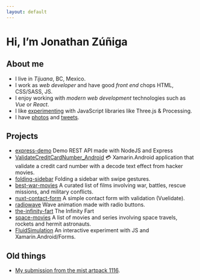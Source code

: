 ```yaml
---
layout: default
---
```


# Hi, I’m Jonathan Zúñiga

## About me

-   I live in _Tijuana_, BC, Mexico.
-   I work as _web developer_ and have good _front end_ chops HTML, CSS/SASS, JS.
-   I enjoy working with _modern web development_ technologies such as _Vue_ or _React_.
-   I like [experimenting](https://www.instagram.com/zuniga.jonathan/) with JavaScript libraries like Three.js & Processing.
-   I have [photos](http://flickr.com/photos/jonathan_zuniga/) and [tweets](http://twitter.com/jonathan_zuniga/).

## Projects

-   [express-demo](https://github.com/jonathanzuniga/express-demo) Demo REST API made with NodeJS and Express
-   [ValidateCreditCardNumber_Android](https://github.com/jonathanzuniga/ValidateCreditCardNumber_Android) 💳 Xamarin.Android application that validate a credit card number with a decode text effect from hacker movies.
-   [folding-sidebar](https://github.com/jonathanzuniga/folding-sidebar) Folding a sidebar with swipe gestures.
-   [best-war-movies](https://github.com/jonathanzuniga/best-war-movies) A curated list of films involving war, battles, rescue missions, and military conflicts.
-   [nuxt-contact-form](https://github.com/jonathanzuniga/nuxt-contact-form) A simple contact form with validation (Vuelidate).
-   [radiowave](https://github.com/jonathanzuniga/radiowave) Wave animation made with radio buttons.
-   [the-infinity-fart](https://github.com/jonathanzuniga/the-infinity-fart) The Infinity Fart
-   [space-movies](https://github.com/jonathanzuniga/space-movies) A list of movies and series involving space travels, rockets and hermit astronauts.
-   [FluidSimulation](https://github.com/jonathanzuniga/FluidSimulation) An interactive experiment with JS and Xamarin.Android/Forms.

## Old things

-   [My submission from the mist artpack 1116](https://16colo.rs/pack/mist1116/JONATHAN_ZUNIGA-GNARLY.ANS).
